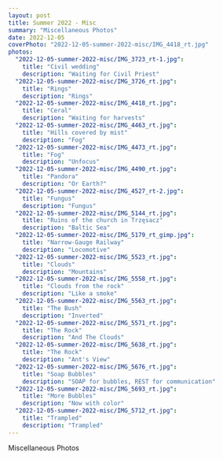 ```yaml
---
layout: post
title: Summer 2022 - Misc
summary: "Miscellaneous Photos"
date: 2022-12-05
coverPhoto: "2022-12-05-summer-2022-misc/IMG_4418_rt.jpg"
photos:
  "2022-12-05-summer-2022-misc/IMG_3723_rt-1.jpg":
    title: "Civil wedding"
    description: "Waiting for Civil Priest"
  "2022-12-05-summer-2022-misc/IMG_3726_rt.jpg":
    title: "Rings"
    description: "Rings"
  "2022-12-05-summer-2022-misc/IMG_4418_rt.jpg":
    title: "Ceral"
    description: "Waiting for harvests"
  "2022-12-05-summer-2022-misc/IMG_4463_rt.jpg":
    title: "Hills covered by mist"
    description: "Fog"
  "2022-12-05-summer-2022-misc/IMG_4473_rt.jpg":
    title: "Fog"
    description: "Unfocus"
  "2022-12-05-summer-2022-misc/IMG_4490_rt.jpg":
    title: "Pandora"
    description: "Or Earth?"
  "2022-12-05-summer-2022-misc/IMG_4527_rt-2.jpg":
    title: "Fungus"
    description: "Fungus"
  "2022-12-05-summer-2022-misc/IMG_5144_rt.jpg":
    title: "Ruins of the church in Trzęsacz"
    description: "Baltic Sea"
  "2022-12-05-summer-2022-misc/IMG_5179_rt_gimp.jpg":
    title: "Narrow-Gauge Railway"
    description: "Locomotive"
  "2022-12-05-summer-2022-misc/IMG_5523_rt.jpg":
    title: "Clouds"
    description: "Mountains"
  "2022-12-05-summer-2022-misc/IMG_5558_rt.jpg":
    title: "Clouds from the rock"
    description: "Like a smoke"
  "2022-12-05-summer-2022-misc/IMG_5563_rt.jpg":
    title: "The Bush"
    description: "Inverted"
  "2022-12-05-summer-2022-misc/IMG_5571_rt.jpg":
    title: "The Rock"
    description: "And The Clouds"
  "2022-12-05-summer-2022-misc/IMG_5638_rt.jpg":
    title: "The Rock"
    description: "Ant's View"
  "2022-12-05-summer-2022-misc/IMG_5676_rt.jpg":
    title: "Soap Bubbles"
    description: "SOAP for bubbles, REST for communication"
  "2022-12-05-summer-2022-misc/IMG_5693_rt.jpg":
    title: "More Bubbles"
    description: "Now with color"
  "2022-12-05-summer-2022-misc/IMG_5712_rt.jpg":
    title: "Trampled"
    description: "Trampled"
---
```


Miscellaneous Photos

